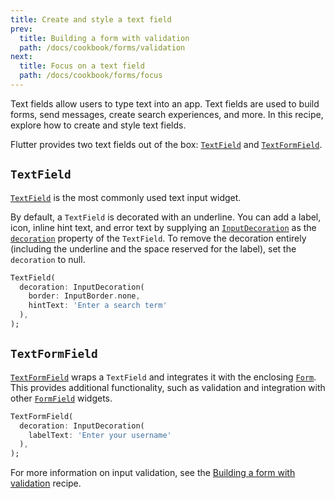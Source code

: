 ```yaml
---
title: Create and style a text field
prev:
  title: Building a form with validation
  path: /docs/cookbook/forms/validation
next:
  title: Focus on a text field
  path: /docs/cookbook/forms/focus
---
```


Text fields allow users to type text into an app.
Text fields are used to build forms,
send messages, create search experiences, and more.
In this recipe, explore how to create and style text fields.

Flutter provides two text fields out of the box:
[`TextField`]({{site.api}}/flutter/material/TextField-class.html)
and [`TextFormField`]({{site.api}}/flutter/material/TextFormField-class.html).

## `TextField`

[`TextField`]({{site.api}}/flutter/material/TextField-class.html)
is the most commonly used text input widget.

By default, a `TextField` is decorated with an underline.
You can add a label, icon, inline hint text, and error text by supplying an
[`InputDecoration`]({{site.api}}/flutter/material/InputDecoration-class.html)
as the [`decoration`]({{site.api}}/flutter/material/TextField/decoration.html)
property of the `TextField`. To remove the decoration entirely (including the
underline and the space reserved for the label), set the `decoration` to null.

<!-- skip -->
```dart
TextField(
  decoration: InputDecoration(
    border: InputBorder.none,
    hintText: 'Enter a search term'
  ),
);
```

## `TextFormField`

[`TextFormField`]({{site.api}}/flutter/material/TextFormField-class.html)
wraps a `TextField` and integrates it with the enclosing
[`Form`]({{site.api}}/flutter/widgets/Form-class.html). This provides
additional functionality, such as validation and integration with other
[`FormField`]({{site.api}}/flutter/widgets/FormField-class.html)
widgets.

<!-- skip -->
```dart
TextFormField(
  decoration: InputDecoration(
    labelText: 'Enter your username'
  ),
);
```

For more information on input validation, see the
[Building a form with validation](/docs/cookbook/forms/validation/) recipe.
